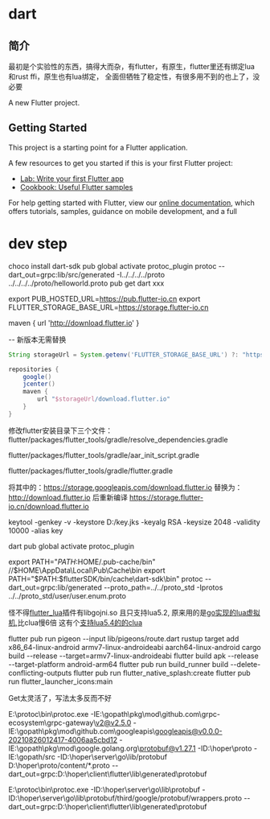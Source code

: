 # dart

## 简介
最初是个实验性的东西，搞得大而杂，有flutter，有原生，flutter里还有绑定lua和rust ffi，原生也有lua绑定，
全面但牺牲了稳定性，有很多用不到的也上了，没必要

A new Flutter project.

## Getting Started

This project is a starting point for a Flutter application.

A few resources to get you started if this is your first Flutter project:

- [Lab: Write your first Flutter app](https://flutter.dev/docs/get-started/codelab)
- [Cookbook: Useful Flutter samples](https://flutter.dev/docs/cookbook)

For help getting started with Flutter, view our
[online documentation](https://flutter.dev/docs), which offers tutorials,
samples, guidance on mobile development, and a full 

# dev step
choco install dart-sdk
pub global activate protoc_plugin
protoc --dart_out=grpc:lib/src/generated -I../../../../proto ../../../../proto/helloworld.proto
pub get
dart xxx

export PUB_HOSTED_URL=https://pub.flutter-io.cn
export FLUTTER_STORAGE_BASE_URL=https://storage.flutter-io.cn

maven { url 'http://download.flutter.io' }

-- 新版本无需替换
```groovy
String storageUrl = System.getenv('FLUTTER_STORAGE_BASE_URL') ?: "https://storage.googleapis.com"

repositories {
    google()
    jcenter()
    maven {
        url "$storageUrl/download.flutter.io"
    }
}
```
修改flutter安装目录下三个文件：flutter/packages/flutter_tools/gradle/resolve_dependencies.gradle

flutter/packages/flutter_tools/gradle/aar_init_script.gradle

flutter/packages/flutter_tools/gradle/flutter.gradle

将其中的：https://storage.googleapis.com/download.flutter.io 替换为：http://download.flutter.io 后重新编译
https://storage.flutter-io.cn/download.flutter.io

keytool -genkey -v -keystore D:/key.jks -keyalg RSA -keysize 2048 -validity 10000 -alias key

dart pub global activate protoc_plugin

export PATH="$PATH:$HOME/.pub-cache/bin" //$HOME\AppData\Local\Pub\Cache\bin
export PATH="$PATH:$flutterSDK/bin/cache\dart-sdk\bin"
protoc --dart_out=grpc:lib/generated --proto_path=../../proto_std  -Iprotos ../../proto_std/user/user.enum.proto

怪不得[flutter_lua](https://github.com/drydart/flutter_lua)插件有libgojni.so 且只支持lua5.2,
原来用的是[go实现的lua虚拟机](https://github.com/Shopify/go-lua),比clua慢6倍
这有个[支持lua5.4的的clua](https://github.com/tgarm/flutter-luavm)


flutter pub run pigeon --input lib/pigeons/route.dart
rustup target add x86_64-linux-android armv7-linux-androideabi aarch64-linux-android
cargo build --release --target=armv7-linux-androideabi
flutter build apk --release --target-platform android-arm64
flutter pub run build_runner build --delete-conflicting-outputs
flutter pub run flutter_native_splash:create
flutter pub run flutter_launcher_icons:main


Get太灵活了，写法太多反而不好

E:\protoc\bin\protoc.exe -IE:\gopath\pkg\mod\github.com\grpc-ecosystem\grpc-gateway\v2@v2.5.0 -IE:\gopath\pkg\mod\github.com\googleapis\googleapis@v0.0.0-20210826012417-4006aa5cbd12 -IE:\gopath\pkg\mod\google.golang.org\protobuf@v1.27.1 -ID:\hoper\proto -IE:\gopath/src -ID:\hoper\server\go\lib/protobuf D:\hoper\proto/content/*.proto --dart_out=grpc:D:\hoper\client\flutter\lib\generated\protobuf


E:\protoc\bin\protoc.exe -ID:\hoper\server\go\lib\protobuf -ID:\hoper\server\go\lib\protobuf/third/google/protobuf/wrappers.proto --dart_out=grpc:D:\hoper\client\flutter\lib\generated\protobuf
